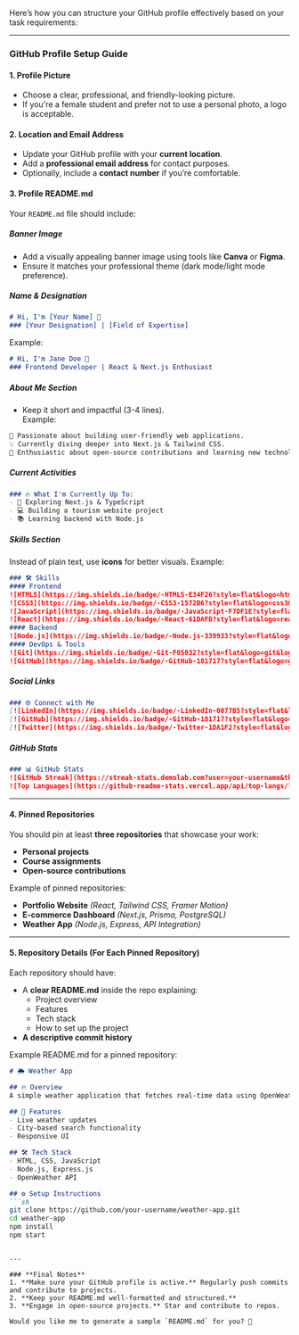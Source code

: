 Here’s how you can structure your GitHub profile effectively based on your task requirements:  

---

### **GitHub Profile Setup Guide**  

#### **1. Profile Picture**  
- Choose a clear, professional, and friendly-looking picture.  
- If you're a female student and prefer not to use a personal photo, a logo is acceptable.  

#### **2. Location and Email Address**  
- Update your GitHub profile with your **current location**.  
- Add a **professional email address** for contact purposes.  
- Optionally, include a **contact number** if you’re comfortable.  

#### **3. Profile README.md**  

Your `README.md` file should include:  

##### **Banner Image**  
- Add a visually appealing banner image using tools like **Canva** or **Figma**.  
- Ensure it matches your professional theme (dark mode/light mode preference).  

##### **Name & Designation**  
```md
# Hi, I'm [Your Name] 👋  
### [Your Designation] | [Field of Expertise]  
```
Example:  
```md
# Hi, I'm Jane Doe 👋  
### Frontend Developer | React & Next.js Enthusiast  
```

##### **About Me Section**  
- Keep it short and impactful (3-4 lines).  
Example:  
```md
🚀 Passionate about building user-friendly web applications.  
💡 Currently diving deeper into Next.js & Tailwind CSS.  
🎯 Enthusiastic about open-source contributions and learning new technologies.  
```

##### **Current Activities**  
```md
### 🔥 What I'm Currently Up To:
- 🌟 Exploring Next.js & TypeScript  
- 💻 Building a tourism website project  
- 📚 Learning backend with Node.js  
```

##### **Skills Section**  
Instead of plain text, use **icons** for better visuals. Example:  
```md
### 🛠️ Skills  
#### Frontend  
![HTML5](https://img.shields.io/badge/-HTML5-E34F26?style=flat&logo=html5&logoColor=white)  
![CSS3](https://img.shields.io/badge/-CSS3-1572B6?style=flat&logo=css3&logoColor=white)  
![JavaScript](https://img.shields.io/badge/-JavaScript-F7DF1E?style=flat&logo=javascript&logoColor=black)  
![React](https://img.shields.io/badge/-React-61DAFB?style=flat&logo=react&logoColor=white)  
#### Backend  
![Node.js](https://img.shields.io/badge/-Node.js-339933?style=flat&logo=node.js&logoColor=white)  
#### DevOps & Tools  
![Git](https://img.shields.io/badge/-Git-F05032?style=flat&logo=git&logoColor=white)  
![GitHub](https://img.shields.io/badge/-GitHub-181717?style=flat&logo=github&logoColor=white)  
```

##### **Social Links**  
```md
### 🌐 Connect with Me  
[![LinkedIn](https://img.shields.io/badge/-LinkedIn-0077B5?style=flat&logo=linkedin&logoColor=white)](your-linkedin-url)  
[![GitHub](https://img.shields.io/badge/-GitHub-181717?style=flat&logo=github&logoColor=white)](your-github-url)  
[![Twitter](https://img.shields.io/badge/-Twitter-1DA1F2?style=flat&logo=twitter&logoColor=white)](your-twitter-url)  
```

##### **GitHub Stats**  
```md
### 📊 GitHub Stats  
![GitHub Streak](https://streak-stats.demolab.com?user=your-username&theme=dark)  
![Top Languages](https://github-readme-stats.vercel.app/api/top-langs/?username=your-username&layout=compact&theme=dark)  
```

---

#### **4. Pinned Repositories**  
You should pin at least **three repositories** that showcase your work:  
- **Personal projects**  
- **Course assignments**  
- **Open-source contributions**  

Example of pinned repositories:  
- **Portfolio Website** *(React, Tailwind CSS, Framer Motion)*  
- **E-commerce Dashboard** *(Next.js, Prisma, PostgreSQL)*  
- **Weather App** *(Node.js, Express, API Integration)*  

---

#### **5. Repository Details (For Each Pinned Repository)**  
Each repository should have:  
- A **clear README.md** inside the repo explaining:  
  - Project overview  
  - Features  
  - Tech stack  
  - How to set up the project  
- **A descriptive commit history**  

Example README.md for a pinned repository:  
```md
# 🌦️ Weather App  

## 🔥 Overview  
A simple weather application that fetches real-time data using OpenWeather API.  

## 🚀 Features  
- Live weather updates  
- City-based search functionality  
- Responsive UI  

## 🛠️ Tech Stack  
- HTML, CSS, JavaScript  
- Node.js, Express.js  
- OpenWeather API  

## ⚙️ Setup Instructions  
```sh
git clone https://github.com/your-username/weather-app.git  
cd weather-app  
npm install  
npm start  
```
```

---

### **Final Notes**  
1. **Make sure your GitHub profile is active.** Regularly push commits and contribute to projects.  
2. **Keep your README.md well-formatted and structured.**  
3. **Engage in open-source projects.** Star and contribute to repos.  

Would you like me to generate a sample `README.md` for you? 🚀
